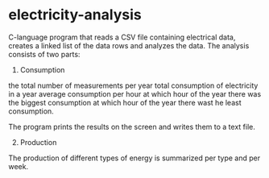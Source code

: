 # electricity-analysis

C-language program that reads a CSV file containing electrical data, creates a linked list of the data rows and analyzes the data. The analysis consists of two parts:

1. Consumption

the total number of measurements per year
total consumption of electricity in a year
average consumption per hour
at which hour of the year there was the biggest consumption
at which hour of the year there wast he least consumption.

The program prints the results on the screen and writes them to a text file.

2. Production

The production of different types of energy is summarized per type and per week.
